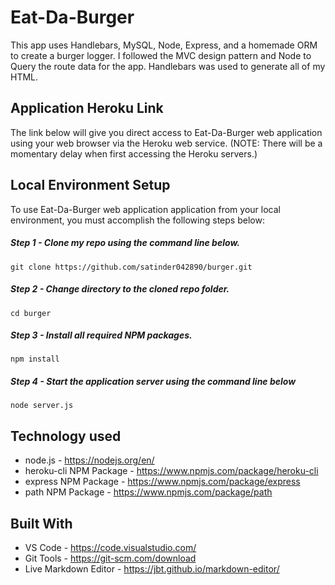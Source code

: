 # Eat-Da-Burger

This app uses Handlebars, MySQL, Node, Express, and a homemade ORM to create a burger logger. I followed the MVC design pattern and Node to Query the route data for the app. Handlebars was used to generate all of my HTML.

## Application Heroku Link

The link below will give you direct access to Eat-Da-Burger web application using your web browser via the Heroku web service. (NOTE: There will be a momentary delay when first accessing the Heroku servers.)

## Local Environment Setup
To use Eat-Da-Burger web application application from your local environment, you must accomplish the following steps below:

##### Step 1 - Clone my repo using the command line below.
`
git clone https://github.com/satinder042890/burger.git
`

##### Step 2 - Change directory to the cloned repo folder.
`
cd burger
`
##### Step 3 - Install all required NPM packages.
`
npm install
`
##### Step 4 - Start the application server using the command line below
`
node server.js
`
## Technology used

* node.js - https://nodejs.org/en/
* heroku-cli NPM Package - https://www.npmjs.com/package/heroku-cli
* express NPM Package - https://www.npmjs.com/package/express
* path NPM Package - https://www.npmjs.com/package/path

## Built With
* VS Code - https://code.visualstudio.com/
* Git Tools - https://git-scm.com/download
* Live Markdown Editor - https://jbt.github.io/markdown-editor/

